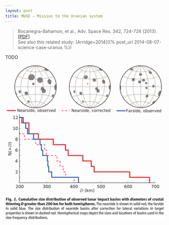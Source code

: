 ```yaml
---
layout: post
title: MUSE – Mission to the Uranian system
---
```


>Bocanegra-Bahamon, et al., Adv. Space Res. 342, 724-726 (2013). [[PDF]](/papers/Bocanegra+2015.pdf)   
See also this related study: [Arridge+2014]({% post_url 2014-08-07-science-case-uranus %})

TODO

![Impact Basins](/images/asymmetricImpactBasins.png)


